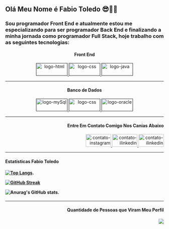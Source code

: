 ### <h2> Olá Meu Nome é Fabio Toledo 😎🤟🏻 </h2>

<h3>Sou programador Front End e atualmente estou me especializando para ser programador Back End e finalizando a minha jornada como programador Full Stack, hoje trabalho com as seguintes tecnologias:</h3>
<div align="center" margin="20px">
  <h4>Front End</h4>
  <a href=""> <img src="https://img.shields.io/badge/HTML5-E34F26?style=for-the-badge&logo=html5&logoColor=white" alt="logo-html" width="100px"  height= "40px"  /> </a>
  <a href="" align="center" > <img src="https://img.shields.io/badge/CSS3-1572B6?style=for-the-badge&logo=css3&logoColor=white" alt="logo-css" width="100px"  height= "40px" /> </a>
  <a href="" > <img src="https://img.shields.io/badge/JavaScript-F7DF1E?style=for-the-badge&logo=javascript&logoColor=black" alt="logo-java" width="100px"  height= "40px" argin-right="10px" /> </a>
</div>
<!--
<hr>
<div align="center" margin="20px">
  <h4>Front End</h4>
  <a href=""> <img src="https://img.shields.io/badge/HTML5-E34F26?style=for-the-badge&logo=html5&logoColor=white" alt="logo-java" width="100px"  height= "40px"  /> </a>
  <a href="" align="center" > <img src="https://img.shields.io/badge/CSS3-1572B6?style=for-the-badge&logo=css3&logoColor=white" alt="logo-css" width="100px"  height= "40px" /> </a>
  <a href="" > <img src="https://img.shields.io/badge/JavaScript-F7DF1E?style=for-the-badge&logo=javascript&logoColor=black" alt="logo-html" width="100px"  height= "40px" argin-right="10px" /> </a>
</div>
!-->
<hr>

<div align="center" margin="20px">
  <h4>Banco de Dados</h4>
  <a href=""> <img src="https://img.shields.io/badge/MySQL-005C84?style=for-the-badge&logo=mysql&logoColor=white" alt="logo-mySql" width="100px"  height= "40px"  /> </a>
  <a href="" align="center" > <img src="https://img.shields.io/badge/Microsoft%20SQL%20Server-CC2927?style=for-the-badge&logo=microsoft%20sql%20server&logoColor=white" alt="logo-css" width="100px"  height= "40px" /> </a>
  <a href="" > <img src="https://img.shields.io/badge/Oracle-F80000?style=for-the-badge&logo=Oracle&logoColor=white" alt="logo-oracle" width="100px"  height= "40px" argin-right="10px" /> </a>
</div>
<hr>
<div align="right" margin="20px">
  <h4>Entre Em Contato Comigo Nos Canias Abaixo</h4>
  <a target="blank" href="https://www.instagram.com/binhojfh/"  > <img src="https://i.pinimg.com/originals/df/ff/dd/dfffddfd14d32a7c65df01ab48b0d203.png" alt="contato-instagram" width="80px"  height= "40px"  /> </a>
  <a target="blank" href="https://www.linkedin.com/in/fabio-toledo-25755b59"  > <img src="https://cdn-icons-png.flaticon.com/512/38/38669.png" alt="contato-ilinkedin" width="80px"  height= "40px" /> </a>
  <a target="blank" href="https://api.whatsapp.com/send?phone=551197709-3676&text=Olá %20"> <img src="https://cdn.icon-icons.com/icons2/2428/PNG/512/whatsapp_black_logo_icon_147050.png" alt="contato-ilinkedin" width="80px" height= "40px" /> </a>
</div>
<hr>
<div align="left" margin="20px">
  <h4>Estatísticas Fabio Toledo<h4>

  [![Top Langs](https://github-readme-stats.vercel.app/api/top-langs/?username=anuraghazra&layout=pie)](https://github.com/anuraghazra/github-readme-stats).

  [![GitHub Streak](https://github-readme-streak-stats.herokuapp.com/?user=DenverCoder1)](https://git.io/streak-stats)

  ![Anurag's GitHub stats](https://github-readme-stats.vercel.app/api?username=anuraghazra&show_icons=true&theme=transparent).
</div>
<hr>
<div align="right" margin="20px">
  <h4>Quantidade de Pessoas que Viram Meu Perfil<h4>
    
  ![](https://komarev.com/ghpvc/?username=your-github-fabioToledo12&style=for-the-badge)
</div>
